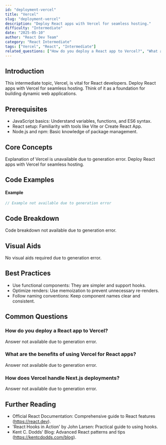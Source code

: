 ```yaml
---
id: "deployment-vercel"
title: "Vercel"
slug: "deployment-vercel"
description: "Deploy React apps with Vercel for seamless hosting."
difficulty: "Intermediate"
date: "2025-05-10"
author: "React Dev Team"
category: "React Intermediate"
tags: ["Vercel", "React", "Intermediate"]
related_questions: ["How do you deploy a React app to Vercel?", "What are the benefits of using Vercel for React apps?", "How does Vercel handle Next.js deployments?"]
---
```


## Introduction

This intermediate topic, Vercel, is vital for React developers. Deploy React apps with Vercel for seamless hosting. Think of it as a foundation for building dynamic web applications.

## Prerequisites

- JavaScript basics: Understand variables, functions, and ES6 syntax.
- React setup: Familiarity with tools like Vite or Create React App.
- Node.js and npm: Basic knowledge of package management.

## Core Concepts

Explanation of Vercel is unavailable due to generation error. Deploy React apps with Vercel for seamless hosting.

## Code Examples

#### Example
```jsx
// Example not available due to generation error
```

## Code Breakdown

Code breakdown not available due to generation error.

## Visual Aids

No visual aids required due to generation error.

## Best Practices

- Use functional components: They are simpler and support hooks.
- Optimize renders: Use memoization to prevent unnecessary re-renders.
- Follow naming conventions: Keep component names clear and consistent.

## Common Questions

### How do you deploy a React app to Vercel?

Answer not available due to generation error.

### What are the benefits of using Vercel for React apps?

Answer not available due to generation error.

### How does Vercel handle Next.js deployments?

Answer not available due to generation error.

## Further Reading

- Official React Documentation: Comprehensive guide to React features (https://react.dev).
- 'React Hooks in Action' by John Larsen: Practical guide to using hooks.
- Kent C. Dodds' Blog: Advanced React patterns and tips (https://kentcdodds.com/blog).
